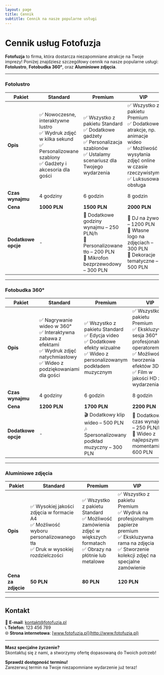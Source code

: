 ```yaml
---
layout: page
title: Cennik
subtitle: Cennik na nasze popularne usługi
---
```


# Cennik usług Fotofuzja

**Fotofuzja** to firma, która dostarcza niezapomniane atrakcje na Twoje imprezy! Poniżej znajdziesz szczegółowy cennik na nasze popularne usługi: **Fotolustro**, **Fotobudka 360°**, oraz **Aluminiowe zdjęcia**.

---

### Fotolustro
| **Pakiet**      | **Standard**                                            | **Premium**                                                | **VIP**                                                   |
|-----------------|---------------------------------------------------------|-----------------------------------------------------------|-----------------------------------------------------------|
| **Opis**        | ✅ Nowoczesne, interaktywne lustro<br>✅ Wydruk zdjęć w kilka sekund<br>✅ Personalizowane szablony<br>✅ Gadżety i akcesoria dla gości | ✅ Wszystko z pakietu Standard<br>✅ Dodatkowe gadżety<br>✅ Personalizacja szablonów<br>✅ Ustalamy scenariusz dla Twojego wydarzenia | ✅ Wszystko z pakietu Premium<br>✅ Dodatkowe atrakcje, np. animacje wideo<br>✅ Możliwość wysyłania zdjęć online w czasie rzeczywistym<br>✅ Luksusowa obsługa |
| **Czas wynajmu**| 4 godziny                                              | 6 godzin                                                  | 8 godzin                                                  |
| **Cena**        | **1000 PLN**                                            | **1500 PLN**                                               | **2000 PLN**                                              |
| **Dodatkowe opcje** | -                                                   | 📸 Dodatkowe godziny wynajmu – 250 PLN/h<br>🎉 Personalizowane tło – 200 PLN<br>🎤 Mikrofon bezprzewodowy – 300 PLN | 🎤 DJ na żywo – 1200 PLN<br>💍 Własne logo na zdjęciach – 300 PLN<br>🎈 Dekoracje tematyczne – 500 PLN |

---

### Fotobudka 360°
| **Pakiet**      | **Standard**                                            | **Premium**                                                | **VIP**                                                   |
|-----------------|---------------------------------------------------------|-----------------------------------------------------------|-----------------------------------------------------------|
| **Opis**        | ✅ Nagrywanie wideo w 360°<br>✅ Interaktywna zabawa z efektami<br>✅ Wydruk zdjęć natychmiastowy<br>✅ Wideo z podziękowaniami dla gości | ✅ Wszystko z pakietu Standard<br>✅ Edycja video<br>✅ Dodatkowe efekty wizualne<br>✅ Wideo z personalizowanym podkładem muzycznym | ✅ Wszystko z pakietu Premium<br>✅ Ekskluzywna sesja 360° z profesjonalnym operatorem<br>✅ Możliwość tworzenia efektów 3D<br>✅ Film w jakości HD z wydarzenia |
| **Czas wynajmu**| 4 godziny                                              | 6 godzin                                                  | 8 godzin                                                  |
| **Cena**        | **1200 PLN**                                            | **1700 PLN**                                               | **2200 PLN**                                              |
| **Dodatkowe opcje** | -                                                   | 🎬 Dodatkowy klip wideo – 500 PLN<br>🎶 Spersonalizowany podkład muzyczny – 300 PLN | 📸 Dodatkowy czas wynajmu – 250 PLN/h<br>🎁 Wideo z najlepszymi momentami – 600 PLN |

---

### Aluminiowe zdjęcia
| **Pakiet**      | **Standard**                                            | **Premium**                                                | **VIP**                                                   |
|-----------------|---------------------------------------------------------|-----------------------------------------------------------|-----------------------------------------------------------|
| **Opis**        | ✅ Wysokiej jakości zdjęcia w formacie A4<br>✅ Możliwość wyboru personalizowanego tła<br>✅ Druk w wysokiej rozdzielczości | ✅ Wszystko z pakietu Standard<br>✅ Możliwość zamówienia zdjęć w większych formatach<br>✅ Obrazy na płótnie lub metalowe | ✅ Wszystko z pakietu Premium<br>✅ Wydruk na profesjonalnym papierze premium<br>✅ Ekskluzywna rama na zdjęcia<br>✅ Stworzenie kolekcji zdjęć na specjalne zamówienie |
| **Cena za zdjęcie** | **50 PLN**                                             | **80 PLN**                                                 | **120 PLN**                                                |

---

## Kontakt
📧 **E-mail**: kontakt@fotofuzja.pl  
📞 **Telefon**: 123 456 789  
🌐 **Strona internetowa**: [www.fotofuzja.pl](http://www.fotofuzja.pl)

---

**Masz specjalne życzenie?**  
Skontaktuj się z nami, a stworzymy ofertę dopasowaną do Twoich potrzeb!

**Sprawdź dostępność terminu!**  
Zarezerwuj termin na Twoje niezapomniane wydarzenie już teraz!


